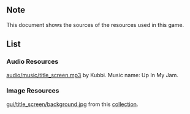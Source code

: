 ## Note
This document shows the sources of the resources used in this game.

## List
### Audio Resources
[audio/music/title_screen.mp3](https://soundcloud.com/kubbi/up-in-my-jam-all-of-a-sudden) by Kubbi. Music name: Up In My Jam.
### Image Resources
[gui/title_screen/background.jpg](https://lemmasoft.renai.us/forums/download/file.php?id=38913&mode=view) from this [collection](https://lemmasoft.renai.us/forums/viewtopic.php?t=17302).